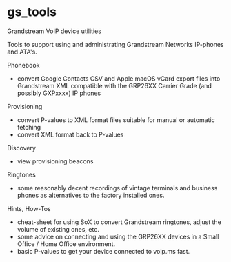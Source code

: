 # gs_tools
Grandstream VoIP device utilities

Tools to support using and administrating Grandstream Networks IP-phones and ATA's. 

Phonebook
- convert Google Contacts CSV and Apple macOS vCard export files into Grandstream XML compatible with the GRP26XX Carrier Grade (and possibly GXPxxxx) IP phones

Provisioning
- convert P-values to XML format files suitable for manual or automatic fetching
- convert XML format back to P-values

Discovery
- view provisioning beacons

Ringtones
- some reasonably decent recordings of vintage terminals and business phones as alternatives to the factory installed ones.

Hints, How-Tos
- cheat-sheet for using SoX to convert Grandstream ringtones, adjust the volume of existing ones, etc.
- some advice on connecting and using the GRP26XX devices in a Small Office / Home Office environment.
- basic P-values to get your device connected to voip.ms fast.

